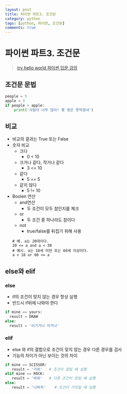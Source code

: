 ```yaml
---
layout: post
title: 파이썬 파트3. 조건문
category: python
tags: [python, 파이썬, 조건문]
comments: true
---
```

# 파이썬 파트3. 조건문
> [try hello world 파이썬 입문 강의 ](http://tryhelloworld.co.kr/courses/%ED%8C%8C%EC%9D%B4%EC%8D%AC-%EC%9E%85%EB%AC%B8)      

## 조건문 문법
```python
people = 5
apple = 3
if people > apple:
    print('사람이 너무 많아! 몇 명은 못먹겠네')   
```

## 비교
- 비교의 결과는 True 또는 False
- 숫자 비교
  - 크다
    - 0 < 10
  - 크거나 같다, 작거나 같다
    - 3 <= 10
  - 같다
    - 5 == 5
  - 같지 않다
    - 5 != 10
- Boolen 연산
  - and연산
    - 두 조건이 모두 참인지를 체크
  - or
    - 두 조건 중 하나라도 참이다
  - not
    - true/false를 뒤집기 위해 사용
  ```
  # 예. a는 20대이다.
  20 <= a and a < 30
  # 예시. a는 18세 미만 또는 60세 이상이다.
  a < 18 or 60 <= a
  ```

## else와 elif
### else
- if의 조건이 맞지 않는 경우 항상 실행
- 반드시 if뒤에 나와야 한다  
```python
if mine == yours:
  result = DRAW
else:
  result = '이기거나 지거나'
```

### elif
- else 와 if의 결합으로 조건이 맞지 않는 경우 다른 경우를 검사
- 기능의 차이가 아닌 보이는 것의 차이
```python
if mine == SCISSOR:
   result = '가위'   # 조건이 참일 때 실행
elif mine == ROCK:
   result = '바위'   # 다른 조건이 참일 때 실행
else:
   result = '나머지'    # 조건이 거짓일 때 실행
```
